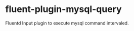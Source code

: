 fluent-plugin-mysql-query
===========================

Fluentd Input plugin to execute mysql command intervaled.
